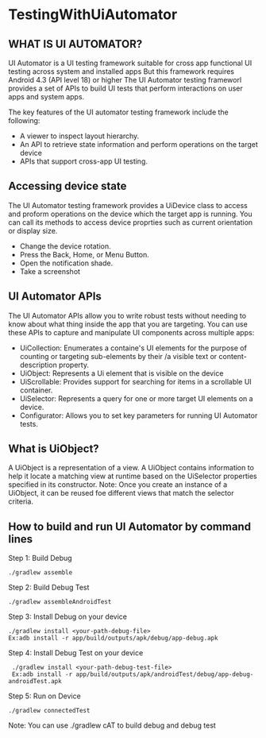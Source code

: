 # TestingWithUiAutomator

## WHAT IS UI AUTOMATOR?

UI Automator is a UI testing framework suitable for cross app functional UI testing across system and installed apps
But this framework requires Android 4.3 (API level 18) or higher
The UI Automator testing frameworl provides a set of APIs to build UI tests that perform interactions on user apps and system apps.

The key features of the UI automator testing framework include the following:
* A viewer to inspect layout hierarchy. 
* An API to retrieve state information and perform operations on the target device 
* APIs that support cross-app UI testing.
## Accessing device state
The UI Automator testing framework provides a UiDevice class to access and proform operations on the device which the target app is running. You can call its methods to access device proprties such as current orientation or display size.

* Change the device rotation.
* Press the Back, Home, or Menu Button.
* Open the notification shade.
* Take a screenshot 
## UI Automator APIs
The UI Automator APIs allow you to write robust tests without needing to know about what thing inside the app that you are targeting. You can use these APIs  to capture and manipulate UI components across multiple apps:
* UiCollection: Enumerates a containe's UI elements for the purpose of counting or targeting sub-elements by their /a visible text or content-description property.
* UiObject: Represents a Ui element that is visible on the device 
* UiScrollable: Provides support for searching for items in a scrollable UI container.
* UiSelector: Represents a query for one or more target UI elements on a device.
* Configurator: Allows you to set key parameters for running UI Automator tests.

## What is UiObject?
A UiObject is a representation of a view. A UiObject contains information to help it locate a matching view at runtime based on the UiSelector properties specified in its constructor.
Note: Once you create an instance of a UiObject, it can be reused foe different views that match the selector criteria.
## How to build and run UI Automator by command lines

Step 1: Build Debug
    
    ./gradlew assemble
    
Step 2: Build Debug Test
    
    ./gradlew assembleAndroidTest
    
Step 3: Install Debug on your device

    ./gradlew install <your-path-debug-file>
    Ex:adb install -r app/build/outputs/apk/debug/app-debug.apk
    
Step 4: Install Debug Test on your device

     ./gradlew install <your-path-debug-test-file>
     Ex:adb install -r app/build/outputs/apk/androidTest/debug/app-debug-androidTest.apk 

Step 5: Run on Device
    
    ./gradlew connectedTest

Note: You can use ./gradlew cAT to build debug and debug test












